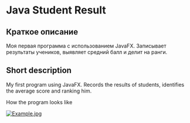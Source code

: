 # Java Student Result
## **Краткое описание**
Моя первая программа с использованием JavaFX.
Записывает результаты учеников, выявляет средний балл и делит на ранги.
## **Short description**
My first program using JavaFX.
Records the results of students, identifies the average score and ranking him.

How the program looks like

[![Example.jpg](https://i.postimg.cc/jSMMg04V/Example.jpg)](https://postimg.cc/XryKqPPx)
